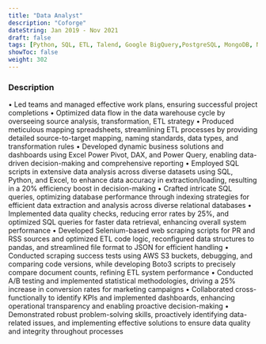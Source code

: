 ```yaml
---
title: "Data Analyst"
description: "Coforge"
dateString: Jan 2019 - Nov 2021
draft: false
tags: [Python, SQL, ETL, Talend, Google BigQuery,PostgreSQL, MongoDB, NumPy, SciPy, scikit-learn, Matplotlib, Seaborn, Plotly, Tableau, Power BI]
showToc: false
weight: 302
--- 
```


### Description
•	Led teams and managed effective work plans, ensuring successful project completions
•	Optimized data flow in the data warehouse cycle by overseeing source analysis, transformation, ETL strategy
•	Produced meticulous mapping spreadsheets, streamlining ETL processes by providing detailed source-to-target mapping, naming standards, data types, and transformation rules
•	Developed dynamic business solutions and dashboards using Excel Power Pivot, DAX, and Power Query, enabling data-driven decision-making and comprehensive reporting
•	Employed SQL scripts in extensive data analysis across diverse datasets using SQL, Python, and Excel, to enhance data accuracy in extraction/loading, resulting in a 20% efficiency boost in decision-making
•	Crafted intricate SQL queries, optimizing database performance through indexing strategies for efficient data extraction and analysis across diverse relational databases
•	Implemented data quality checks, reducing error rates by 25%, and optimized SQL queries for faster data retrieval, enhancing overall system performance
•	Developed Selenium-based web scraping scripts for PR and RSS sources and optimized ETL code logic, reconfigured data structures to pandas, and streamlined file format to JSON for efficient handling
•	Conducted scraping success tests using AWS S3 buckets, debugging, and comparing code versions, while developing Boto3 scripts to precisely compare document counts, refining ETL system performance
•	Conducted A/B testing and implemented statistical methodologies, driving a 25% increase in conversion rates for marketing campaigns
•	Collaborated cross-functionally to identify KPIs and implemented dashboards, enhancing operational transparency and enabling proactive decision-making
•	Demonstrated robust problem-solving skills, proactively identifying data-related issues, and implementing effective solutions to ensure data quality and integrity throughout processes


<!-- - Developed and maintained data pipelines, ensuring the seamless flow of data from source systems to data warehouses for analysis and reporting.
- Implemented ETL processes to clean, transform, and load large datasets, enhancing data quality and making it ready for analysis.
- Conducted exploratory data analysis (EDA) to uncover hidden insights within complex datasets and identify patterns that informed data engineering decisions.
- Collaborated with cross-functional teams to design and optimize data architecture, resulting in more efficient data storage and improved data accessibility for analysis.
- Employed statistical techniques and machine learning models to derive actionable business insights, contributing to data-driven decision-making.
- Designed and created interactive data visualizations and dashboards using tools like Tableau or Power BI to present analytical results effectively.
- Worked on data migration projects, ensuring a smooth transition of data between systems while minimizing downtime and data loss.
- Utilized cloud platforms like AWS to set up scalable and cost-effective data infrastructure, supporting both data engineering and analysis needs.
- Automated routine data engineering tasks, saving time and reducing the risk of errors, allowing for faster data delivery to analysts. -->